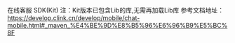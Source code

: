 在线客服 SDK(Kit) 
注：Kit版本已包含Lib的库,无需再加载Lib库
参考文档地址：https://develop.clink.cn/develop/mobile/chat-mobile.html#_maven_%E4%BE%9D%E8%B5%96%E6%96%B9%E5%BC%8F

